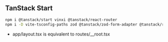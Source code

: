 ## TanStack Start
```bash
npm i @tanstack/start vinxi @tanstack/react-router
npm i -D vite-tsconfig-paths zod @tanstack/zod-form-adapter @tanstack/router-devtools
```

- app/layout.tsx is equivalent to routes/__root.tsx